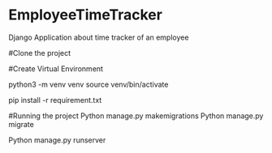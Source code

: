 # EmployeeTimeTracker
Django Application about time tracker of an employee

#Clone the project

#Create Virtual Environment

python3 -m venv venv
source venv/bin/activate

pip install -r requirement.txt

#Running the project
Python manage.py makemigrations
Python manage.py migrate

Python manage.py runserver
